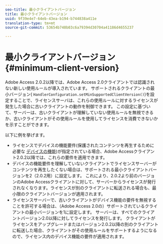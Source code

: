 ```yaml
---
seo-title: 最小クライアントバージョン
title: 最小クライアントバージョン
uuid: 9f39e4e7-64eb-43ea-b194-b744838a411e
translation-type: tm+mt
source-git-commit: 53654b740b03c6a79394d30704a41186d4655237

---
```



# 最小クライアントバージョン {#minimum-client-version}

Adobe Access 2.0.2以降では、Adobe Access 2.0クライアントでは認識されない新しい使用ルールが導入されています。 サポートされるクライアントの最小バージョン( `HandlerConfiguration.setMinSupportedClientVersion()`)を設定することで、ライセンスサーバは、これらの使用ルールに対するライセンスが発生した場合に古いクライアントの動作を制御できます。 この設定に基づいて、サーバーは、古いクライアントが理解していない使用ルールを無視できるか、古いクライアントがその使用ルールを使用してライセンスを消費できないかを示すことができます。

以下に例を挙げます。

* ライセンスでデバイスの機能要件(保護されたコンテンツを再生するために必要な [デバイスの機能](../../../aaxs-protecting-content/content-introduction/content-usage-rules/content-runtime-application-restrictions/content-device-capabilities.md))が指定されている場合、Adobe Accessクライアント2.0.2以降では、これらの要件を適用できます。
* デバイスの機能要件を理解していないクライアントでライセンスサーバーがコンテンツを再生したくない場合は、サポートされる最小クライアントバージョンを2（2.0.2用）に設定します。 これにより、2.0.2より前のバージョンのAdobe Accessクライアントに対して、サーバーからライセンスが発行されなくなります。ライセンスが別のクライアントに転送される場合も、最小限のクライアントバージョンが適用されます。
* ライセンスサーバーで、古いクライアントがデバイス機能の要件を無視することを許可する場合は、（Adobe Access 2.0の）サポートされているクライアントの最小バージョンを1に設定します。 サーバーは、すべてのクライアントバージョン2.0以降に対してライセンスを発行します。 クライアントがライセンスをアップグレードまたはバージョン2.0.2以降の別のクライアントに転送した場合、クライアントがその使用ルールをサポートするようになるので、ライセンス内のデバイス機能の要件が適用されます。

